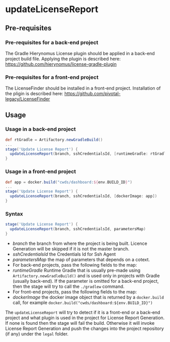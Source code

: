 # updateLicenseReport

## Pre-requisites

### Pre-requisites for a back-end project

The Gradle Hierynomus License plugin should be applied in a back-end project build file.
Applying the plugin is described here: https://github.com/hierynomus/license-gradle-plugin

### Pre-requisites for a front-end project

The LicenseFinder should be installed in a front-end project.
Installation of the pligin is described here: https://github.com/pivotal-legacy/LicenseFinder

## Usage

### Usage in a back-end project

```groovy
def rtGradle = Artifactory.newGradleBuild()
...
stage('Update License Report') {
  updateLicenseReport(branch, sshCredentialsId, [runtimeGradle: rtGradle])
}
```

### Usage in a front-end project

```groovy
def app = docker.build("cwds/dashboard:${env.BUILD_ID}")
...
stage('Update License Report') {
  updateLicenseReport(branch, sshCredentialsId, [dockerImage: app])
}
```

### Syntax

```groovy
stage('Update License Report') {
  updateLicenseReport(branch, sshCredentialsId, parametersMap)
}
```

* *branch* the branch from where the project is being built. Licence Generation will be skipped if it is not the master branch.
* *sshCredentialsId* the Credentials Id for Ssh Agent
* *parametersMap* the map of parameters that depends on a cotext.
* For back-end projects, pass the following fields to the map:
*   *runtimeGradle* Runtime Gradle that is usually pre-made using `Artifactory.newGradleBuild()`
  and is used only in projects with Gradle (usually back-end).
  If the parameter is omitted for a back-end project, then the stage will try to call the `./gradlew` command.
* For front-end projects, pass the following fields to the map: 
*   *dockerImage* the docker image object that is returned by a `docker.build` call, for example `docker.build("cwds/dashboard:${env.BUILD_ID}")`

The `updateLicenseReport` will try to detect if it is a front-end or a back-end project
and what plugin is used in the project for License Report Generation.
If none is found then the stage will fail the build.
Otherwise it will invoke License Report Generation and push the changes into the project repository (if any) under the `legal` folder.
